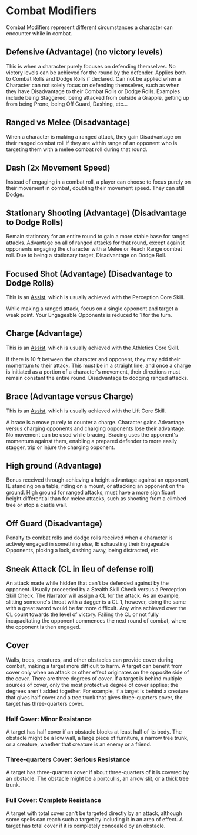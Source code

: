 # Combat Modifiers

Combat Modifiers represent different circumstances a character can encounter while in combat.

## Defensive (Advantage) (no victory levels)

This is when a character purely focuses on defending themselves. No victory levels can be achieved for the round by the defender. Applies both to Combat Rolls and Dodge Rolls if declared. Can not be applied when a Character can not solely focus on defending themselves, such as when they have Disadvantage to their Combat Rolls or Dodge Rolls. Examples include being Staggered, being attacked from outside a Grapple, getting up from being Prone, being Off Guard, Dashing, etc...

## Ranged vs Melee (Disadvantage)

When a character is making a ranged attack, they gain Disadvantage on their ranged combat roll if they are within range of an opponent who is targeting them with a melee combat roll during that round.

## Dash (2x Movement Speed)

Instead of engaging in a combat roll, a player can choose to focus purely on their movement in combat, doubling their movement speed. They can still Dodge.

## Stationary Shooting (Advantage) (Disadvantage to Dodge Rolls)

Remain stationary for an entire round to gain a more stable base for ranged attacks. Advantage on all of ranged attacks for that round, except against opponents engaging the character with a Melee or Reach Range combat roll. Due to being a stationary target, Disadvantage on Dodge Roll.

## Focused Shot (Advantage) (Disadvantage to Dodge Rolls)

This is an [Assist](./../GeneralRules/Assists.md), which is usually achieved with the Perception Core Skill.

While making a ranged attack, focus on a single opponent and target a weak point. Your Engageable Opponents is reduced to 1 for the turn.

## Charge (Advantage)

This is an [Assist](./../GeneralRules/Assists.md), which is usually achieved with the Athletics Core Skill.

If there is 10 ft between the character and opponent, they may add their momentum to their attack. This must be in a straight line, and once a charge is initiated as a portion of a character's movement, their directions must remain constant the entire round. Disadvantage to dodging ranged attacks.

## Brace (Advantage versus Charge)

This is an [Assist](./../GeneralRules/Assists.md), which is usually achieved with the Lift Core Skill.

A brace is a move purely to counter a charge. Character gains Advantage versus charging opponents and charging opponents lose their advantage. No movement can be used while bracing. Bracing uses the opponent's momentum against them, enabling a prepared defender to more easily stagger, trip or injure the charging opponent.

## High ground (Advantage)

Bonus received through achieving a height advantage against an opponent, IE standing on a table, riding on a mount, or attacking an opponent on the ground. High ground for ranged attacks, must have a more significant height differential than for melee attacks, such as shooting from a climbed tree or atop a castle wall.

## Off Guard (Disadvantage)

Penalty to combat rolls and dodge rolls received when a character is actively engaged in something else, IE exhausting their Engageable Opponents, picking a lock, dashing away, being distracted, etc.

## Sneak Attack (CL in lieu of defense roll)

An attack made while hidden that can't be defended against by the opponent. Usually proceeded by a Stealth Skill Check versus a Perception Skill Check. The Narrator will assign a CL for the attack. As an example, slitting someone's throat with a dagger is a CL 1, however, doing the same with a great sword would be far more difficult. Any wins achieved over the CL count towards the level of victory. Failing the CL or not fully incapacitating the opponent commences the next round of combat, where the opponent is then engaged.

## Cover

Walls, trees, creatures, and other obstacles can provide cover during combat, making a target more difficult to harm. A target can benefit from cover only when an attack or other effect originates on the opposite side of the cover.
There are three degrees of cover. If a target is behind multiple sources of cover, only the most protective degree of cover applies; the degrees aren't added together. For example, if a target is behind a creature that gives half cover and a tree trunk that gives three-quarters cover, the target has three-quarters cover.

### Half Cover: Minor Resistance

A target has half cover if an obstacle blocks at least half of its body. The obstacle might be a low wall, a large piece of furniture, a narrow tree trunk, or a creature, whether that creature is an enemy or a friend.

### Three-quarters Cover: Serious Resistance

A target has three-quarters cover if about three-quarters of it is covered by an obstacle. The obstacle might be a portcullis, an arrow slit, or a thick tree trunk.

### Full Cover: Complete Resistance

A target with total cover can't be targeted directly by an attack, although some spells can reach such a target by including it in an area of effect. A target has total cover if it is completely concealed by an obstacle.
